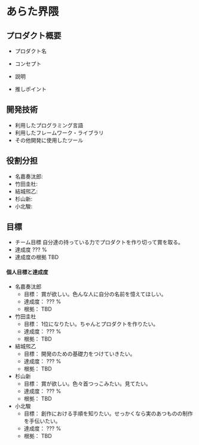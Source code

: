 # あらた界隈

## プロダクト概要
- プロダクト名

- コンセプト

- 説明

- 推しポイント

## 開発技術
- 利用したプログラミング言語
- 利用したフレームワーク・ライブラリ
- その他開発に使用したツール

## 役割分担
- 名嘉奏汰郎:
- 竹田圭杜:
- 結城煕乙:
- 杉山新:
- 小北駿:

## 目標
- チーム目標
自分達の持っている力でプロダクトを作り切って賞を取る。
- 達成度
??? %
- 達成度の根拠
TBD

#### 個人目標と達成度
- 名嘉奏汰郎  
  - 目標： 賞が欲しい。色んな人に自分の名前を憶えてほしい。
  - 達成度： ??? % 
  - 根拠： TBD
- 竹田圭杜  
  - 目標： 1位になりたい。ちゃんとプロダクトを作りたい。
  - 達成度： ??? % 
  - 根拠： TBD
- 結城煕乙  
  - 目標： 開発のための基礎力をつけていきたい。
  - 達成度： ??? % 
  - 根拠： TBD
- 杉山新  
  - 目標： 賞が欲しい。色々首つっこみたい。見てたい。
  - 達成度： ??? % 
  - 根拠： TBD
- 小北駿  
  - 目標： 創作における手順を知りたい。せっかくなら実のあつものの制作を手伝いたい。
  - 達成度： ??? % 
  - 根拠： TBD
